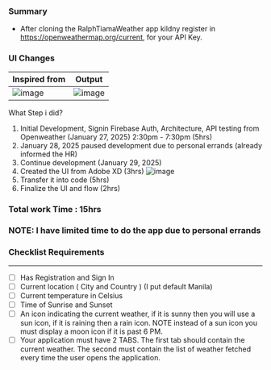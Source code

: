 ### Summary

- After cloning the RalphTiamaWeather app kildny register in https://openweathermap.org/current, for your API Key.

### UI Changes
| **Inspired from**                                                    | **Output**                                                       |
|---------------------------------------------------------------|---------------------------------------------------------------|
|![image](https://github.com/user-attachments/assets/1ae4f88e-d5c7-49a8-8bc4-5b60865c4c5b) | ![image](https://github.com/user-attachments/assets/7930445d-5c32-457a-8505-e280c2cefa67)




What Step i did?
1. Initial Development, Signin Firebase Auth, Architecture, API testing from Openweather (January 27, 2025) 2:30pm - 7:30pm (5hrs)
2. January 28, 2025 paused development due to personal errands (already informed the HR)
3. Continue development  (January 29, 2025)
4. Created the UI from Adobe XD (3hrs)
 ![image](https://github.com/user-attachments/assets/91edd7cc-ac5d-4e5b-9499-e78d14ea02b4)
6. Transfer it into code (5hrs)
7. Finalize the UI and flow (2hrs)

### Total work Time : 15hrs

### NOTE: I have limited time to do the app due to personal errands

### Checklist Requirements
---

- [ ] Has Registration and Sign In
- [ ] Current location ( City and Country ) (I put default Manila)
- [ ] Current temperature in Celsius
- [ ] Time of Sunrise and Sunset
- [ ] An icon indicating the current weather, if it is sunny then you will use a sun icon, if it is raining then a rain icon. NOTE instead of a sun icon you must display a moon icon if it is past 6 PM.
- [ ] Your application must have 2 TABS. The first tab should contain the current weather. The second must contain the list of weather fetched every time the user opens the application.
